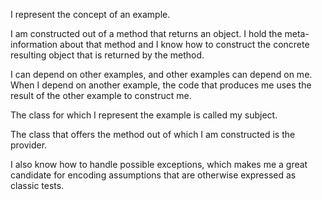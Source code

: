 I represent the concept of an example.

I am constructed out of a method that returns an object. I hold the meta-information about that method and I know how to construct the concrete resulting object that is returned by the method. 

I can depend on other examples, and other examples can depend on me. When I depend on another example, the code that produces me uses the result of the other example to construct me.

The class for which I represent the example is called my subject.

The class that offers the method out of which I am constructed is the provider.

I also know how to handle possible exceptions, which makes me a great candidate for encoding assumptions that are otherwise expressed as classic tests.